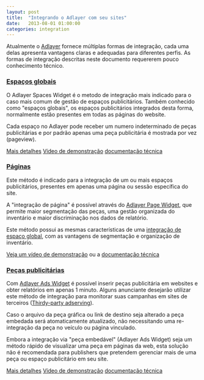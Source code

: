 ```yaml
---
layout: post
title:  "Integrando o Adlayer com seu sites"
date:   2013-08-01 01:00:00
categories: integration
---
```


Atualmente o [Adlayer](http://adlayer.com.br) fornece múltiplas formas de integração, cada uma delas apresenta vantagens claras e adequadas para diferentes perfis. As formas de integração descritas neste documento requererem pouco conhecimento técnico.

### [Espaços globais](/integration/spaces)
O Adlayer Spaces Widget é o metodo de integração mais indicado para o caso mais comum de gestão de espaços publicitários. Também conhecido como "espaços globais", os espaços publicitários integrados desta forma, normalmente estão presentes em todas as páginas do website. 

Cada espaço no Adlayer pode receber um numero indeterminado de peças publicitárias e por padrão apenas uma peça publicitária é mostrada por vez (pageview).

[Mais detalhes](/integration/spaces) [Vídeo de demonstração](http://www.youtube.com/watch?v=qiDub8TupVo) [documentação técnica](https://github.com/adlayer/javascript-api/blob/master/docs/widgets/spaces.md)

### [Páginas](/integration/pages)
Este método é indicado para a integração de um ou mais espaços publicitários, presentes em apenas uma página ou sessão específica do site. 

A "integração de página" é possível através do [Adlayer Page Widget](https://github.com/adlayer/javascript-api/blob/master/docs/widgets/pages.md), que permite maior segmentação das peças, uma gestão organizada do inventário e maior discriminação nos dados de relatório. 

Este método possui as mesmas características de uma [integração de espaço global](/integration/spaces), com as vantagens de segmentação e organização de inventário.

[Veja um vídeo de demonstração](http://www.youtube.com/watch?v=bjNrS2nTzCg) ou a [documentação técnica](https://github.com/adlayer/javascript-api/blob/master/docs/widgets/pages.md)

### [Peças publicitárias](/integration/ads)
Com [Adlayer Ads Widget](https://github.com/adlayer/javascript-api/blob/master/docs/widgets/ads.md) é possível inserir peças publicitária em websites e obter relatórios em apenas 1 minuto. Alguns anunciante desejarão utilizar este método de integração para monitorar suas campanhas em sites de terceiros ([Thirdy-party adserving](http://www.youtube.com/watch?v=zm2NcO2HJpc)).

Caso o arquivo da peça gráfica ou link de destino seja alterado a peça embedada será atomaticamente atualizado, não necessitando uma re-integração da peça no veículo ou página vinculado.

Embora a integração via "peça embedável" (Adlayer Ads Widget) seja um método rápido de visualizar uma peça em páginas da web, esta solução não é recomendada para publishers que pretendem gerenciar mais de uma peça ou espaço publicitário em seu site.

[Mais detalhes](/integration/ads) [Vídeo de demonstração](http://www.youtube.com/watch?v=GygCRBOWPtw) [documentação técnica](https://github.com/adlayer/javascript-api/blob/master/docs/widgets/ads.md)